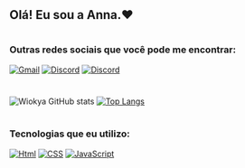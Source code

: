 #
## Olá! Eu sou a Anna.❤️
#
### Outras redes sociais que você pode me encontrar:
[![Gmail](https://img.shields.io/badge/Gmail-D14836?style=for-the-badge&logo=gmail&logoColor=white)](wiokya@gmail.com)
[![Discord](https://img.shields.io/badge/Discord-7289DA?style=for-the-badge&logo=discord&logoColor=white)](discord.com/channels/@Wiokya#0110)
[![Discord](https://img.shields.io/badge/Instagram-E4405F?style=for-the-badge&logo=instagram&logoColor=white)](https://instagram.com/aclrxz)
#
![Wiokya GitHub stats](https://github-readme-stats.vercel.app/api?username=aclr11&show_icons=true&theme=dracula)
[![Top Langs](https://github-readme-stats.vercel.app/api/top-langs/?username=aclr11&layout=compact)](https://github.com/aclr11/github-readme-stats)
#
### Tecnologias que eu utilizo:
[![Html](https://img.shields.io/badge/HTML5-E34F26?style=for-the-badge&logo=html5&logoColor=white)]()
[![CSS](https://img.shields.io/badge/CSS3-1572B6?style=for-the-badge&logo=css3&logoColor=white)]()
[![JavaScript](https://img.shields.io/badge/JavaScript-323330?style=for-the-badge&logo=javascript&logoColor=F7DF1E)]()
#

